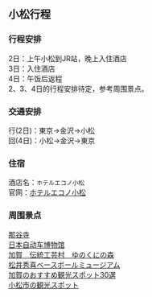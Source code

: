 ## 小松行程

### 行程安排
2日：上午小松到JR站，晚上入住酒店                 
3日：入住酒店                 
4日：午饭后返程                   
2、3、4日的行程安排待定，参考周围景点。              

### 交通安排
行(2日)：東京→金沢→小松         
回(4日)：小松→金沢→東京

### 住宿
酒店名：`ホテルエコノ小松`         
官网：[ホテルエコノ小松](https://www.greens.co.jp/hekomatsu/access/)      

### 周围景点
[那谷寺](http://www.natadera.com/)               
[日本自动车博物馆](http://mmj-car.com/)       
[加賀　伝統工芸村　ゆのくにの森](https://www.yunokuni.jp/mori/)     
[松井秀喜ベースボールミュージアム](https://www.hideki.co.jp/)           
[加賀のおすすめ観光スポット30選](https://www.ikyu.com/kankou/arealist8203/)       
[小松市の観光スポット](https://www.jalan.net/kankou/cit_172030000/)   